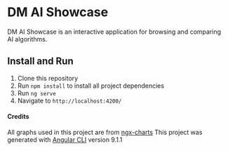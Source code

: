 # DM AI Showcase
DM AI Showcase is an interactive application for browsing and comparing AI algorithms​. 

## Install and Run
1. Clone this repository
2. Run `npm install` to install all project dependencies
3. Run `ng serve` 
4. Navigate to `http://localhost:4200/`

#### Credits
All graphs used in this project are from [ngx-charts](https://swimlane.gitbook.io/ngx-charts/) 
This project was generated with [Angular CLI](https://github.com/angular/angular-cli) version 9.1.1
